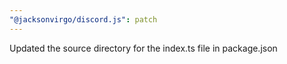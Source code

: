 ```yaml
---
"@jacksonvirgo/discord.js": patch
---
```


Updated the source directory for the index.ts file in package.json
